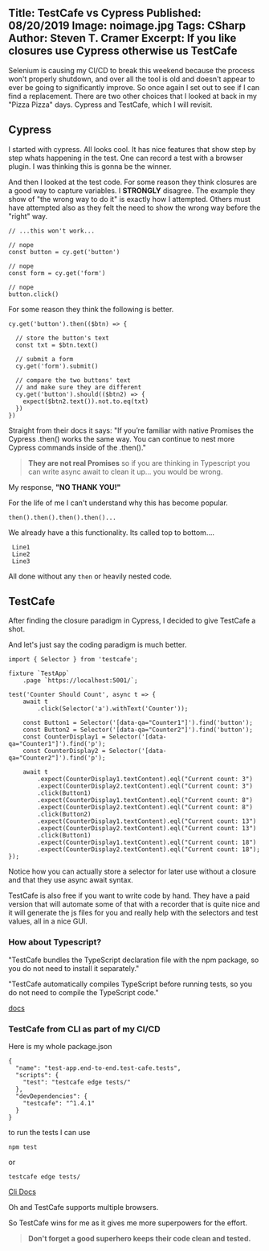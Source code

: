 Title: TestCafe vs Cypress
Published: 08/20/2019
Image: noimage.jpg
Tags: CSharp
Author: Steven T. Cramer
Excerpt: If you like closures use Cypress otherwise us TestCafe
---

Selenium is causing my CI/CD to break this weekend because the process won't properly shutdown,
and over all the tool is old and doesn't appear to ever be going to significantly improve.
So once again I set out to see if I can find a replacement.
There are two other choices that I looked at back in my "Pizza Pizza" days.
Cypress and TestCafe, which I will revisit.

## Cypress
I started with cypress.
All looks cool. It has nice features that show step by step whats happening in the test.
One can record a test with a browser plugin.
I was thinking this is gonna be the winner.

And then I looked at the test code.
For some reason they think closures are a good way to capture variables.
I **STRONGLY** disagree.
The example they show of "the wrong way to do it" is exactly how I attempted.
Others must have attempted also as they felt the need to show the wrong way before the "right" way.

```
// ...this won't work...

// nope
const button = cy.get('button')

// nope
const form = cy.get('form')

// nope
button.click()
```

For some reason they think the following is better.

```
cy.get('button').then(($btn) => {

  // store the button's text
  const txt = $btn.text()

  // submit a form
  cy.get('form').submit()

  // compare the two buttons' text
  // and make sure they are different
  cy.get('button').should(($btn2) => {
    expect($btn2.text()).not.to.eq(txt)
  })
})
```

Straight from their docs it says:
"If you’re familiar with native Promises the Cypress .then() works the same way. You can continue to nest more Cypress commands inside of the .then()."

> **They are not real Promises** so if you are thinking in Typescript you can write async await to clean it up... you would be wrong.

My response, **"NO THANK YOU!"**

For the life of me I can't understand why this has become popular.

```
then().then().then().then()...
```

We already have a this functionality.  Its called top to bottom....
```
 Line1
 Line2
 Line3
 ```
 All done without any `then` or heavily nested code.

## TestCafe

After finding the closure paradigm in Cypress, I decided to give TestCafe a shot.

And let's just say the coding paradigm is much better.

```
import { Selector } from 'testcafe';

fixture `TestApp`
    .page `https://localhost:5001/`;
    
test('Counter Should Count', async t => {
    await t
        .click(Selector('a').withText('Counter'));

    const Button1 = Selector('[data-qa="Counter1"]').find('button');
    const Button2 = Selector('[data-qa="Counter2"]').find('button');
    const CounterDisplay1 = Selector('[data-qa="Counter1"]').find('p');
    const CounterDisplay2 = Selector('[data-qa="Counter2"]').find('p');

    await t
        .expect(CounterDisplay1.textContent).eql("Current count: 3")
        .expect(CounterDisplay2.textContent).eql("Current count: 3")
        .click(Button1)
        .expect(CounterDisplay1.textContent).eql("Current count: 8")
        .expect(CounterDisplay2.textContent).eql("Current count: 8")
        .click(Button2)
        .expect(CounterDisplay1.textContent).eql("Current count: 13")
        .expect(CounterDisplay2.textContent).eql("Current count: 13")
        .click(Button1)
        .expect(CounterDisplay1.textContent).eql("Current count: 18")
        .expect(CounterDisplay2.textContent).eql("Current count: 18");
});
```

Notice how you can actually store a selector for later use without a closure and that they use async await syntax.

TestCafe is also free if you want to write code by hand.
They have a paid version that will automate some of that with a recorder that is quite nice and it will generate the js files for you and really help with the selectors and test values, all in a nice GUI.

### How about Typescript?

"TestCafe bundles the TypeScript declaration file with the npm package, so you do not need to install it separately."

"TestCafe automatically compiles TypeScript before running tests, so you do not need to compile the TypeScript code."

[docs](https://devexpress.github.io/testcafe/documentation/test-api/typescript-support.html)

### TestCafe from CLI as part of my CI/CD

Here is my whole package.json

```
{
  "name": "test-app.end-to-end.test-cafe.tests",
  "scripts": {
    "test": "testcafe edge tests/"
  },
  "devDependencies": {
    "testcafe": "^1.4.1"
  }
}
```

to run the tests I can use 

```
npm test
```
or

```
testcafe edge tests/
```
[Cli Docs](https://devexpress.github.io/testcafe/documentation/using-testcafe/command-line-interface.html)

Oh and TestCafe supports multiple browsers.

So TestCafe wins for me as it gives me more superpowers for the effort.

>**Don't forget a good superhero keeps their code clean and tested.**